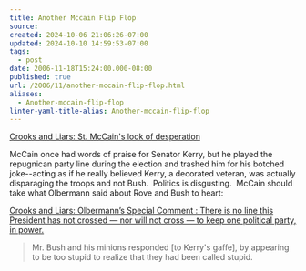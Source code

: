 ```yaml
---
title: Another Mccain Flip Flop
source: 
created: 2024-10-06 21:06:26-07:00
updated: 2024-10-10 14:59:53-07:00
tags:
  - post
date: 2006-11-18T15:24:00.000-08:00
published: true
url: /2006/11/another-mccain-flip-flop.html
aliases:
  - Another-mccain-flip-flop
linter-yaml-title-alias: Another-mccain-flip-flop
---
```



[Crooks and Liars: St. McCain's look of desperation](https://www.crooksandliars.com/2006/11/01/st-mccains-look-of-desperation/ "Crooks and Liars: St. McCain’s look of desperation")  
  
McCain once had words of praise for Senator Kerry, but he played the repugnican party line during the election and trashed him for his botched joke--acting as if he really believed Kerry, a decorated veteran, was actually disparaging the troops and not Bush.  Politics is disgusting.  McCain should take what Olbermann said about Rove and Bush to heart:  
  
[Crooks and Liars: Olbermann’s Special Comment : There is no line this President has not crossed — nor will not cross — to keep one political party, in power.](https://www.crooksandliars.com/2006/11/01/olbermanns-special-comment-there-is-no-line-this-president-has-not-crossed-nor-will-not-cross-to-keep-one-political-party-in-power/ "Crooks and Liars: Olbermann’s Special Comment : There is no line this President has not crossed — nor will not cross — to keep one political party, in power.")  
  

> Mr. Bush and his minions responded \[to Kerry's gaffe\], by appearing to be too stupid to realize that they had been called stupid.